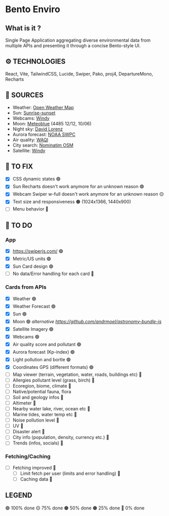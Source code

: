 # Bento Enviro

## What is it ?
Single Page Application aggregating diverse environmental data from multiple APIs and presenting it through a concise Bento-style UI.

## ⚙️ TECHNOLOGIES
React, Vite, TailwindCSS, Lucide, Swiper, Pako, proj4, DepartureMono, Recharts

## 🔗 SOURCES
- Weather: [Open Weather Map](https://openweathermap.org/)
- Sun: [Sunrise-sunset](https://sunrise-sunset.org/)
- Webcams: [Windy](https://www.windy.com/)
- Moon: [Meteoblue](https://www.meteoblue.com/) (4485 12/12, 10/06)
- Night sky: [David Lorenz](https://djlorenz.github.io/astronomy/lp2022/)
- Aurora forecast: [NOAA SWPC](https://www.swpc.noaa.gov/)
- Air quality: [WAQI](https://waqi.info/)
- City search: [Nominatim OSM](https://nominatim.org/)
- Satellite: [Windy](https://www.windy.com/)

## 🔧 TO FIX
- [x] CSS dynamic states 🟢
- [x] Sun Recharts doesn't work anymore for an unknown reason 🟢
- [x] Webcam Swiper w-full doesn't work anymore for an unknown reason 🟡
- [x] Text size and responsiveness 🟠 (1024x1366, 1440x900)
- [ ] Menu behavior 🔴

## 🔳 TO DO
### App
- [x] https://swiperjs.com/ 🟢
- [x] Metric/US units 🟢
- [x] Sun Card design 🟢
- [ ] No data/Error handling for each card 🔴
### Cards from APIs
- [x] Weather 🟢
- [x] Weather Forecast 🟢
- [x] Sun 🟢
- [x] Moon 🟢 _alternative https://github.com/andrmoel/astronomy-bundle-js_
- [x] Satellite Imagery 🟢 
- [x] Webcams 🟢
- [x] Air quality score and pollutant 🟢
- [x] Aurora forecast (Kp-index) 🟢
- [x] Light pollution and bortle 🟢
- [x] Coordinates GPS (different formats) 🟢
- [ ] Map viewer (terrain, vegetation, water, roads, buildings etc) 🔴
- [ ] Allergies pollutant level (grass, birch) 🔴
- [ ] Ecoregion, biome, climate 🔴
- [ ] Native/potential fauna, flora
- [ ] Soil and geology infos 🔴
- [ ] Altimeter 🔴
- [ ] Nearby water lake, river, ocean etc 🔴
- [ ] Marine tides, water temp etc 🔴
- [ ] Noise pollution level 🔴
- [ ] UV 🔴
- [ ] Disaster alert 🔴
- [ ] City info (population, density, currency etc.) 🔴
- [ ] Trends (infos, socials) 🔴

### Fetching/Caching
- [ ] Fetching improved 🔴
    - [ ] Limit fetch per user (limits and error handling) 🔴
    - [ ] Caching data 🔴

## LEGEND
🟢 100% done
🟡 75% done
🟠 50% done
🟤 25% done
🔴 0% done